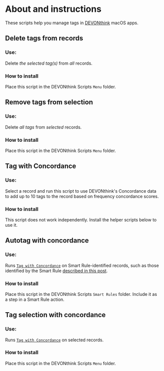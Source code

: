 # About and instructions
These scripts help you manage tags in [DEVONthink](https://devontechnologies.com/) macOS apps.

## Delete tags from records
### Use:
Delete _the selected tag(s)_ from _all_ records.

### How to install
Place this script in the DEVONthink Scripts `Menu` folder.

## Remove tags from selection
### Use:
Delete _all tags_ from _selected_ records.

### How to install
Place this script in the DEVONthink Scripts `Menu` folder.

## Tag with Concordance
### Use:
Select a record and run this script to use DEVONthink's Concordance data to add up to 10 tags to the record based on frequency concordance scores.

### How to install
This script does not work independently. Install the helper scripts below to use it.

## Autotag with concordance
### Use:
Runs [`Tag with Concordance`](https://github.com/ryanjamurphy/augcog/blob/master/DEVONthink%203%20Autotagging/README.md#tag-with-concordance) on Smart Rule-identified records, such as those identified by the Smart Rule [described in this post](https://talk.macpowerusers.com/t/whats-your-favorite-devonthink-feature-other-than-search-and-see-also/12362/12).

### How to install
Place this script in the DEVONthink Scripts `Smart Rules` folder. Include it as a step in a Smart Rule action.

## Tag selection with concordance
### Use:
Runs [`Tag with Concordance`](https://github.com/ryanjamurphy/augcog/blob/master/DEVONthink%203%20Autotagging/README.md#tag-with-concordance) on selected records.

### How to install
Place this script in the DEVONthink Scripts `Menu` folder.
